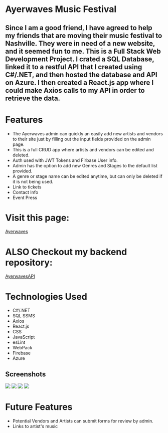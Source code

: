 # Ayerwaves Music Festival
## Since I am a good friend, I have agreed to help my friends that are moving their music festival to Nashville. They were in need of a new website, and it seemed fun to me. This is a Full Stack Web Development Project. I crated a SQL Database, linked it to a restful API that I created using C#/.NET, and then hosted the database and API on Azure. I then created a React.js app where I could make Axios calls to my API in order to retrieve the data.

# Features
- The Ayerwaves admin can quickly an easily add new artists and vendors to their site just by filling out the input fields provided on the admin page.
- This is a full CRUD app where artists and vendors can be edited and deleted.
- Auth used with JWT Tokens and Firbase User info.
- Admin has the option to add new Genres and Stages to the default list provided.
- A genre or stage name can be edited anytime, but can only be deleted if it is not being used.
- Link to tickets
- Contact Info
- Event Press

# Visit this page:
[Ayerwaves](https://ayerwaves-44342.firebaseapp.com/)

# ALSO Checkout my backend repository:
[AyerwavesAPI](https://github.com/leotaylor/Ayerwaves)

# Technologies Used
 - C#/.NET
 - SQL SSMS
 - Axios
 - React.js
 - CSS
 - JavaScript
 - esLint
 - WebPack
 - Firebase
 - Azure

## Screenshots
![](https://media.giphy.com/media/7zSPXSmT2t5ReGEdIZ/giphy.gif)
![](https://media.giphy.com/media/fVbW9iAPjAOKRC3MQI/giphy.gif)
![](https://media.giphy.com/media/C89sjAEEgPaLKg7Gqg/giphy.gif)
![](https://media.giphy.com/media/d5Fc7zdAyZKTsVS23x/giphy.gif)

# Future Features
- Potential Vendors and Artists can submit forms for review by admin.
- Links to artist's music